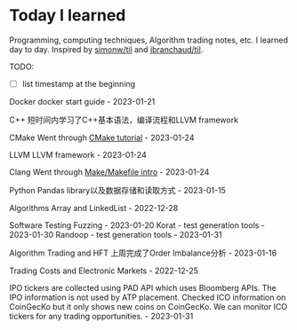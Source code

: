 # Today I learned 
Programming, computing techniques, Algorithm trading notes, etc. I learned day to day. Inspired by [simonw/til](https://github.com/simonw/til) and [jbranchaud/til](https://github.com/jbranchaud/til).

TODO:
- [ ]  list timestamp at the beginning

Docker
docker start guide - 2023-01-21

C++
短时间内学习了C++基本语法，编译流程和LLVM framework

CMake
Went through [CMake tutorial](https://cmake.org/cmake/help/latest/guide/tutorial/index.html#introduction) - 2023-01-24

LLVM
LLVM framework - 2023-01-24

Clang
Went through [Make/Makefile intro](https://www.gnu.org/software/make/manual/html_node/Introduction.html) - 2023-01-24


Python
Pandas library以及数据存储和读取方式 - 2023-01-15

Algorithms
Array and LinkedList - 2022-12-28

Software Testing
Fuzzing - 2023-01-20
Korat - test generation tools - 2023-01-30
Randoop - test generation tools - 2023-01-31

Algorithm Trading and HFT
上周完成了Order Imbalance分析 - 2023-01-16

Trading Costs and Electronic Markets - 2022-12-25

IPO tickers are collected using PAD API which uses Bloomberg APIs. The IPO information is not used by ATP placement. Checked ICO information on CoinGecKo but it only shows new coins on CoinGecKo. We can monitor ICO tickers for any trading opportunities. - 2023-01-31
